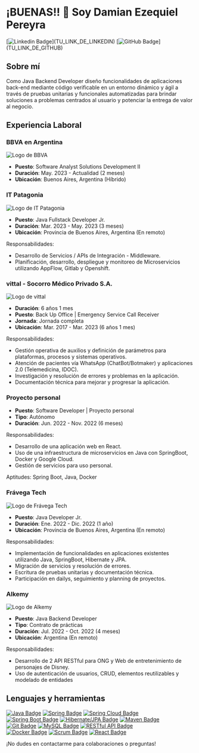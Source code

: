 # ¡BUENAS!! 👋 Soy **Damian Ezequiel Pereyra**

[![Linkedin Badge](https://img.shields.io/badge/-DamianPereyra-blue?style=flat-square&logo=Linkedin&logoColor=white&link=[TU_LINK_DE_LINKEDIN](https://www.linkedin.com/in/dp-java-developer/))](TU_LINK_DE_LINKEDIN)
[![GitHub Badge](https://img.shields.io/badge/-GitHub-181717?style=flat-square&logo=GitHub&logoColor=white&link=[TU_LINK_DE_GITHUB](https://github.com/Damian-Pereyra-dv/))](TU_LINK_DE_GITHUB)


## Sobre mí
Como Java Backend Developer diseño funcionalidades de aplicaciones back-end mediante código verificable en un entorno dinámico y ágil a través de pruebas unitarias y funcionales automatizadas para brindar soluciones a problemas centrados al usuario y potenciar la entrega de valor al negocio. 

## Experiencia Laboral

### BBVA en Argentina
![Logo de BBVA](logo_bbva.png)

- **Puesto**: Software Analyst Solutions Development II
- **Duración**: May. 2023 - Actualidad (2 meses)
- **Ubicación**: Buenos Aires, Argentina (Híbrido)

### IT Patagonia
![Logo de IT Patagonia](logo_it_patagonia.png)

- **Puesto**: Java Fullstack Developer Jr.
- **Duración**: Mar. 2023 - May. 2023 (3 meses)
- **Ubicación**: Provincia de Buenos Aires, Argentina (En remoto)

Responsabilidades:
- Desarrollo de Servicios / APIs de Integración - Middleware.
- Planificación, desarrollo, despliegue y monitoreo de Microservicios utilizando AppFlow, Gitlab y Openshift.

### vittal - Socorro Médico Privado S.A.
![Logo de vittal](logo_vittal.png)

- **Duración**: 6 años 1 mes
- **Puesto**: Back Up Office | Emergency Service Call Receiver
- **Jornada**: Jornada completa
- **Ubicación**: Mar. 2017 - Mar. 2023 (6 años 1 mes)

Responsabilidades:
- Gestión operativa de auxilios y definición de parámetros para plataformas, procesos y sistemas operativos.
- Atención de pacientes vía WhatsApp (ChatBot/Botmaker) y aplicaciones 2.0 (Telemedicina, IDOC).
- Investigación y resolución de errores y problemas en la aplicación.
- Documentación técnica para mejorar y progresar la aplicación.

### Proyecto personal
- **Puesto**: Software Developer | Proyecto personal
- **Tipo**: Autónomo
- **Duración**: Jun. 2022 - Nov. 2022 (6 meses)

Responsabilidades:
- Desarrollo de una aplicación web en React.
- Uso de una infraestructura de microservicios en Java con SpringBoot, Docker y Google Cloud.
- Gestión de servicios para uso personal.

Aptitudes: Spring Boot, Java, Docker

### Frávega Tech
![Logo de Frávega Tech](logo_fravega_tech.png)

- **Puesto**: Java Developer Jr.
- **Duración**: Ene. 2022 - Dic. 2022 (1 año)
- **Ubicación**: Provincia de Buenos Aires, Argentina (En remoto)

Responsabilidades:
- Implementación de funcionalidades en aplicaciones existentes utilizando Java, SpringBoot, Hibernate y JPA.
- Migración de servicios y resolución de errores.
- Escritura de pruebas unitarias y documentación técnica.
- Participación en dailys, seguimiento y planning de proyectos.

### Alkemy
![Logo de Alkemy](logo_alkemy.png)

- **Puesto**: Java Backend Developer
- **Tipo**: Contrato de prácticas
- **Duración**: Jul. 2022 - Oct. 2022 (4 meses)
- **Ubicación**: Argentina (En remoto)

Responsabilidades:
- Desarrollo de 2 API RESTful para ONG y Web de entretenimiento de personajes de Disney.
- Uso de autenticación de usuarios, CRUD, elementos reutilizables y modelado de entidades

## Lenguajes y herramientas
[![Java Badge](https://img.shields.io/badge/-Java-007396?style=flat-square&logo=java&logoColor=white)](ENLACE_A_TU_PERFIL_DE_JAVA)
[![Spring Badge](https://img.shields.io/badge/-Spring-6DB33F?style=flat-square&logo=spring&logoColor=white)](ENLACE_A_TU_PERFIL_DE_SPRING)
[![Spring Cloud Badge](https://img.shields.io/badge/-Spring%20Cloud-F89820?style=flat-square&logo=spring&logoColor=white)](ENLACE_A_TU_PERFIL_DE_SPRING_CLOUD) <br>
[![Spring Boot Badge](https://img.shields.io/badge/-Spring%20Boot-6DB33F?style=flat-square&logo=spring-boot&logoColor=white)](ENLACE_A_TU_PERFIL_DE_SPRING_BOOT)
[![Hibernate/JPA Badge](https://img.shields.io/badge/-Hibernate/JPA-59666C?style=flat-square)](ENLACE_A_TU_PERFIL_DE_HIBERNATE_JPA)
[![Maven Badge](https://img.shields.io/badge/-Maven-C71A36?style=flat-square&logo=apache-maven&logoColor=white)](ENLACE_A_TU_PERFIL_DE_MAVEN) <br>
[![Git Badge](https://img.shields.io/badge/-Git-F05032?style=flat-square&logo=git&logoColor=white)](ENLACE_A_TU_PERFIL_DE_GIT)
[![MySQL Badge](https://img.shields.io/badge/-MySQL-4479A1?style=flat-square&logo=mysql&logoColor=white)](ENLACE_A_TU_PERFIL_DE_MYSQL)
[![RESTful API Badge](https://img.shields.io/badge/-RESTful%20API-336791?style=flat-square)](ENLACE_A_TU_PERFIL_DE_RESTFUL_API) <br>
[![Docker Badge](https://img.shields.io/badge/-Docker-2496ED?style=flat-square&logo=docker&logoColor=white)](ENLACE_A_TU_PERFIL_DE_DOCKER)
[![Scrum Badge](https://img.shields.io/badge/-Scrum-6DB33F?style=flat-square&logo=agile&logoColor=white)](ENLACE_A_TU_PERFIL_DE_SCRUM)
[![React Badge](https://img.shields.io/badge/-React-61DAFB?style=flat-square&logo=react&logoColor=white)](ENLACE_A_TU_PERFIL_DE_REACT)



¡No dudes en contactarme para colaboraciones o preguntas!

